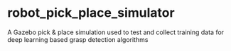 # robot_pick_place_simulator
A Gazebo pick &amp; place simulation used to test and collect training data for deep learning based grasp detection algorithms
